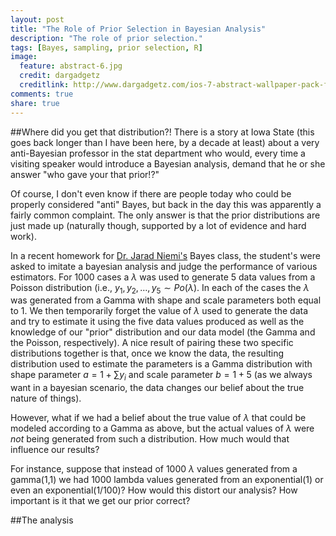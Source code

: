 ```yaml
---
layout: post
title: "The Role of Prior Selection in Bayesian Analysis"
description: "The role of prior selection."
tags: [Bayes, sampling, prior selection, R]
image:
  feature: abstract-6.jpg
  credit: dargadgetz
  creditlink: http://www.dargadgetz.com/ios-7-abstract-wallpaper-pack-for-iphone-5-and-ipod-touch-retina/
comments: true
share: true
---
```


##Where did you get that distribution?!
There is a story at Iowa State (this goes back longer than I have been here, 
by a decade at least) about a very anti-Bayesian professor in the stat department
who would, every time a visiting speaker would introduce a Bayesian analysis, 
demand that he or she answer "who gave your that prior!?" 

Of course, I don't even know if there are people today who could be
properly considered "anti" Bayes, but back in the day this was apparently
a fairly common complaint. The only answer is that the prior distributions
are just made up (naturally though, supported by a lot of evidence and hard work).

In a recent homework for [Dr. Jarad Niemi's](http://niemiconsulting.com) Bayes class,
the student's were asked to imitate a bayesian analysis and judge the performance
of various estimators. For 1000 cases a $\lambda$ was used to generate 5 data 
values from a Poisson distribution (i.e., $y_1, y_2, \ldots, y_5 \sim Po(\lambda)$.
In each of the cases the $\lambda$ was generated from a 
Gamma with shape and scale parameters both equal to 1. 
We then temporarily forget the value of $\lambda$ used to generate
the data and try to estimate it using the five data values produced
as well as the knowledge of our "prior" distribution and our data model
(the Gamma and the Poisson, respectively). A nice result of pairing these
two specific distributions together is that, once we know the data, 
the resulting distribution used to estimate the parameters is a Gamma 
distribution with shape parameter $a = 1 + \sum y_i$ and scale parameter $b = 1 + 5$
(as we always want in a bayesian scenario, the data changes our belief
about the true nature of things).

However, what if we had a belief about the true value of $\lambda$ that 
could be modeled according to a Gamma as above, but the actual values of $\lambda$
were _not_ being generated from such a distribution. How much would that influence
our results?

For instance, suppose that instead of 1000 $\lambda$ values generated from a gamma(1,1)
we had 1000 lambda values generated from an exponential(1) or even an exponential(1/100)?
How would this distort our analysis? How important is it that we get our prior correct?

##The analysis



